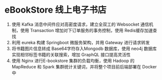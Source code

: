 # eBookStore 线上电子书店
1. 使用 Kafka 消息中间件应对高密度请求，建立全双工的 Websocket 通信机制，使用 Transaction 增加对下订单服务的事务控制，使用 Redis缓存加速查找
2. 利用 eureka 构建 Springboot 微服务架构，并用 Gateway 进行请求转发
3. 将书籍图片信息转成 Base64字符存入Mongodb 数据库，使用 neo4j 数据库实现相邻标签书籍的关联搜索，增加 GraphQL 接口提高灵活性
4. 使用 Nginx 进行E-bookstore 集群的负载均衡，使用 Hadoop 的 MapReduce 和 Spark 集群统计关键词，并将整个项目前后端部署在 Docker 中
